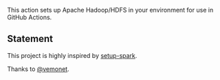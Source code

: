 This action sets up Apache Hadoop/HDFS in your environment for use in GitHub Actions.

## Statement

This project is highly inspired by [setup-spark](https://github.com/vemonet/setup-spark).

Thanks to [@vemonet](https://github.com/vemonet/setup-spark).
